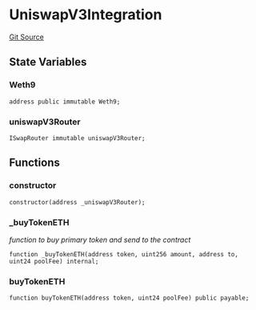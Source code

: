 # UniswapV3Integration
[Git Source](https://github.com//Team3dVidyaGames/Contracts/blob/597a494a06b3d5533e4bc67b2d1a7487539c85dc/src/contracts/agnosia/UniswapV3Integration.sol)


## State Variables
### Weth9

```solidity
address public immutable Weth9;
```


### uniswapV3Router

```solidity
ISwapRouter immutable uniswapV3Router;
```


## Functions
### constructor


```solidity
constructor(address _uniswapV3Router);
```

### _buyTokenETH

*function to buy primary token and send to the contract*


```solidity
function _buyTokenETH(address token, uint256 amount, address to, uint24 poolFee) internal;
```

### buyTokenETH


```solidity
function buyTokenETH(address token, uint24 poolFee) public payable;
```

